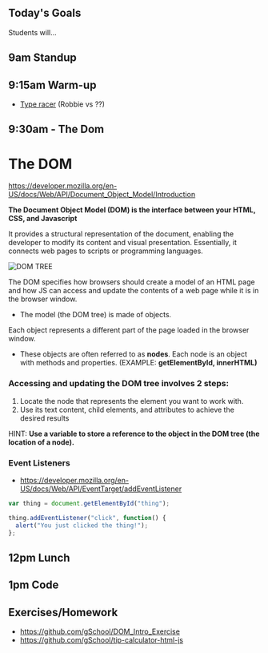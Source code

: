 ## Today's Goals

Students will...

## 9am Standup

## 9:15am Warm-up

- [Type racer](http://play.typeracer.com/) (Robbie vs ??)

## 9:30am - The Dom

# The DOM

https://developer.mozilla.org/en-US/docs/Web/API/Document_Object_Model/Introduction

**The Document Object Model (DOM) is the interface between your HTML, CSS, and Javascript**

It provides a structural representation of the document, enabling the developer to modify its content and visual presentation. Essentially, it connects web pages to scripts or programming languages.

![DOM TREE](https://draftin.com/images/14599?token=MKs0x4-N3P6EUP7Ck44SRCKzaacjb2tbd6A9yYyaCIKn3jesWPnyy7KHsiFGiMJBtlBiECEnWmxmdBhHBcJfM5M)

The DOM specifies how browsers should create a model of an HTML page and how JS can access and update the contents of a web page while it is in the browser window.

* The model (the DOM tree) is made of objects.

Each object represents a different part of the page loaded in the browser window.

* These objects are often referred to as **nodes**. Each node is an object with methods and properties. (EXAMPLE: **getElementById, innerHTML)**

### Accessing and updating the DOM tree involves 2 steps:

1. Locate the node that represents the element you want to work with.
1. Use its text content, child elements, and attributes to achieve the desired results

HINT: **Use a variable to store a reference to the object in the DOM tree (the location of a node).**

### Event Listeners

- https://developer.mozilla.org/en-US/docs/Web/API/EventTarget/addEventListener

```javascript
var thing = document.getElementById("thing");

thing.addEventListener("click", function() {
  alert("You just clicked the thing!");
};
```

## 12pm Lunch

## 1pm Code

## Exercises/Homework

- https://github.com/gSchool/DOM_Intro_Exercise
- https://github.com/gSchool/tip-calculator-html-js
